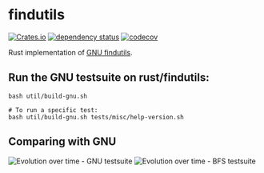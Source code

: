 # findutils

[![Crates.io](https://img.shields.io/crates/v/findutils.svg)](https://crates.io/crates/findutils)
[![dependency status](https://deps.rs/repo/github/uutils/findutils/status.svg)](https://deps.rs/repo/github/uutils/findutils)
[![codecov](https://codecov.io/gh/uutils/findutils/branch/master/graph/badge.svg)](https://codecov.io/gh/uutils/findutils)

Rust implementation of [GNU findutils](https://www.gnu.org/software/findutils/).

## Run the GNU testsuite on rust/findutils:

```
bash util/build-gnu.sh

# To run a specific test:
bash util/build-gnu.sh tests/misc/help-version.sh
```

## Comparing with GNU

![Evolution over time - GNU testsuite](https://github.com/uutils/findutils-tracking/blob/main/gnu-results.png?raw=true)
![Evolution over time - BFS testsuite](https://github.com/uutils/findutils-tracking/blob/main/bfs-results.png?raw=true)
